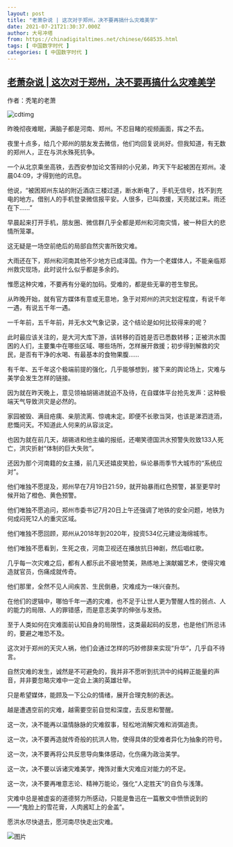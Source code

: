 ```yaml
---
layout: post
title: "老萧杂说 | 这次对于郑州，决不要再搞什么灾难美学"
date: 2021-07-21T21:30:37.000Z
author: 大号冲塔
from: https://chinadigitaltimes.net/chinese/668535.html
tags: [ 中国数字时代 ]
categories: [ 中国数字时代 ]
---
```

<!--1626903037000-->
[老萧杂说 | 这次对于郑州，决不要再搞什么灾难美学](https://chinadigitaltimes.net/chinese/668535.html)
------

<div>
<p>作者：秃笔的老萧</p><p><img src="https://chinadigitaltimes.net/chinese/files/2021/07/post-668535-60f891ff72afa." alt="cdtimg" /></p><p>昨晚彻夜难眠，满脑子都是河南、郑州。不忍目睹的视频画面，挥之不去。</p><p>夜里十点多，给几个郑州的朋友发去微信，他们均回复说尚好。但我知道，有无数的郑州人，正在与洪水殊死抗争。</p><p>一个从北京乘坐高铁，去西安参加论文答辩的小兄弟，昨天下午起被困在郑州。凌晨04:09，才得到他的讯息。</p><p>他说，“被困郑州东站的附近酒店三楼过道，断水断电了，手机无信号，找不到充电的地方。借别人的手机登录微信报平安。人很多，已叫救援，天亮就过来。雨还在下……”</p><p>早晨起来打开手机，朋友圈、微信群几乎全都是郑州和河南灾情，被一种巨大的悲情所笼罩。</p><p>这无疑是一场空前绝后的局部自然灾害所致灾难。</p><p>大雨还在下，郑州和河南其他不少地方已成泽国。作为一个老媒体人，不能亲临郑州救灾现场，此时说什么似乎都是多余的。</p><p>惟愿这种灾难，不要再有分毫的加码。受难的，都是些无辜的苍生黎民。</p><p>从昨晚开始，就有官方媒体有意或无意地，急于对郑州的洪灾划定程度，有说千年一遇，有说五千年一遇。</p><p>一千年前，五千年前，并无水文气象记录，这个结论是如何比较得来的呢？</p><p>此时最应该关注的，是大河大库下游，该转移的百姓是否已悉数转移；正被洪水围困的人们，主要集中在哪些区域、哪些场所，怎样展开救援；初步得到解救的灾民，是否有干净的水喝、有最基本的食物果腹……</p><p>有千年、五千年这个极端前提的强化，几乎能够想到，接下来的舆论场上，灾难与美学会发生怎样的链接。</p><p>因为就在昨天晚上，意见领袖胡锡进就迫不及待，在自媒体平台抢先发声：这种极端天气导致洪灾是必然的。</p><p>家园被毁、满目疮痍、亲朋流离、惊魂未定。即便不长歌当哭，也该是涕泗涟洏，悲慨问天。不知道此人何来的从容淡定。</p><p>也因为就在前几天，胡锡进和他主编的报纸，还嘲笑德国洪水预警失败致133人死亡，洪灾折射“体制的巨大失败”。</p><p>还因为那个河南籍的女主播，前几天还嬉皮笑脸，纵论暴雨季节大城市的“系统应对”。</p><p>他们唯独不愿提及，郑州早在7月19日21:59，就开始暴雨红色预警，甚至更早时候开始了橙色、黄色预警。</p><p>他们唯独不愿追问，郑州市委书记7月20日上午还强调了地铁的安全问题，地铁为何成闷死12人的重灾区域。</p><p>他们唯独不愿回顾，郑州从2018年到2020年，投资534亿元建设海绵城市。</p><p>他们唯独不愿看到，生死之夜，河南卫视还在播放抗日神剧，然后唱红歌。</p><p>几乎每一次灾难之后，都有人都乐此不疲地赞美，熟练地上演献媚艺术，使得灾难造就官员，伤痛成就传奇。</p><p>他们那里，全然不见人间疾苦、生民倒悬，灾难成为一味兴奋剂。</p><p>在他们的逻辑中，哪怕千年一遇的灾难，也不足于让世人更为警醒人性的弱点、人的能力的局限、人的罪错感，而是意志美学的伸张与发扬。</p><p>至于人类如何在灾难面前认知自身的局限性，这类最起码的反思，也是他们所忌讳的，要避之唯恐不及。</p><p>这次对于郑州的天灾人祸，他们会通过怎样的巧妙修辞来实现“升华”，几乎自不待言。</p><p>自然灾难的发生，诚然是不可避免的，我并非不愿听到抗洪中的纯粹正能量的声音，并非要忽略灾难中一定会上演的英雄壮举。</p><p>只是希望媒体，能顾及一下公众的情绪，展开合理克制的表达。</p><p>越是遭遇空前的灾难，越需要空前自觉和深度，去反思和警醒。</p><p>这一次，决不能再以温情脉脉的灾难叙事，轻松地消解灾难和消弭追责。</p><p>这一次，决不要再造就传奇般的抗洪人物，使得具体的受难者异化为抽象的符号。</p><p>这一次，决不要再将公共反思导向集体感动，化伤痛为政治美学。</p><p>这一次，决不要以诉诸灾难美学，掩饰对重大灾难应对能力的不足。</p><p>这一次，决不要再唯意志论、精神万能论，强化“人定胜天”的自负与浅薄。</p><p>灾难中总是被虚妄的道德努力所感动，只能是鲁迅在一篇散文中愤愤说到的——“鬼脸上的雪花膏，人肉酱缸上的金盖”。</p><p>愿洪水尽快退去，愿河南尽快走出灾难。</p><p><img src="https://chinadigitaltimes.net/chinese/files/2021/07/post-668535-60f89200b097c." alt="图片" /></p>
</div>
